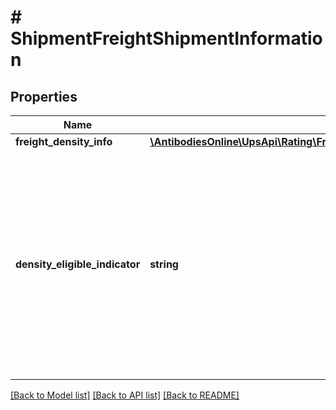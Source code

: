 # # ShipmentFreightShipmentInformation

## Properties

Name | Type | Description | Notes
------------ | ------------- | ------------- | -------------
**freight_density_info** | [**\AntibodiesOnline\UpsApi\Rating\FreightShipmentInformationFreightDensityInfo**](FreightShipmentInformationFreightDensityInfo.md) |  | [optional]
**density_eligible_indicator** | **string** | The presence of the tag indicates that the  rate request is density based.For Density Based Rating (DBR), the customer must have DBR Contract Service. | [optional]

[[Back to Model list]](../../README.md#models) [[Back to API list]](../../README.md#endpoints) [[Back to README]](../../README.md)
